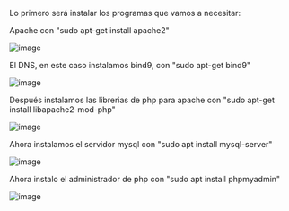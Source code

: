 Lo primero será instalar los programas que vamos a necesitar:

Apache con "sudo apt-get install apache2"

![image](https://github.com/juanjo002/ejerciciosSRI/assets/122454341/0b9b7b9b-29b2-4110-a01a-eb7a04fea1de)

El DNS, en este caso instalamos bind9, con "sudo apt-get bind9"

![image](https://github.com/juanjo002/ejerciciosSRI/assets/122454341/cb8dfb56-b8e8-41d9-b270-3a3ffc9cb8d4)

Después instalamos las librerias de php para apache con "sudo apt-get install libapache2-mod-php"

![image](https://github.com/juanjo002/ejerciciosSRI/assets/122454341/455a3e14-0ddf-42ee-999e-3a6639800f2e)

Ahora instalamos el servidor mysql con "sudo apt install mysql-server"

![image](https://github.com/juanjo002/ejerciciosSRI/assets/122454341/86886815-cbdb-4789-81b1-a6b97e8b6d7e)

Ahora instalo el administrador de php con "sudo apt install phpmyadmin"

![image](https://github.com/juanjo002/ejerciciosSRI/assets/122454341/1511a443-4408-4193-bc85-372c782fb4f5)
